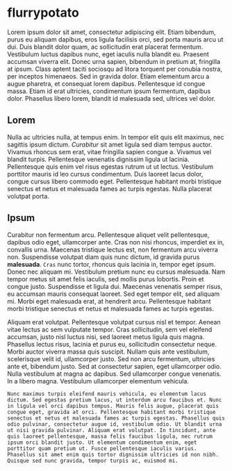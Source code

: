 # flurrypotato

Lorem ipsum dolor sit amet, consectetur adipiscing elit. Etiam bibendum, purus eu aliquam dapibus, eros ligula facilisis orci, sed porta mauris arcu ut dui. Duis blandit dolor quam, ac sollicitudin erat placerat fermentum. Vestibulum luctus dapibus nunc, eget iaculis nulla blandit eu. Praesent accumsan viverra elit. Donec urna sapien, bibendum in pretium at, fringilla at ipsum. Class aptent taciti sociosqu ad litora torquent per conubia nostra, per inceptos himenaeos. Sed in gravida dolor. Etiam elementum arcu a augue pharetra, et consequat lorem dapibus. Pellentesque id congue massa. Etiam id erat ultricies, condimentum ipsum fermentum, dapibus dolor. Phasellus libero lorem, blandit id malesuada sed, ultrices vel dolor.

## Lorem

Nulla ac ultricies nulla, at tempus enim. In tempor elit quis elit maximus, nec sagittis ipsum dictum. *Curabitur* sit amet ligula sed diam tempus auctor. Vivamus rhoncus sem erat, vitae fringilla sapien congue a. Vivamus vel blandit turpis. Pellentesque venenatis dignissim ligula ut lacinia. Pellentesque quis enim vel risus egestas rutrum ut ut lectus. Vestibulum porttitor mauris id leo cursus condimentum. Duis laoreet lacus dolor, congue cursus libero commodo eget. Pellentesque habitant morbi tristique senectus et netus et malesuada fames ac turpis egestas. Nulla placerat volutpat porta.

## Ipsum

Curabitur non fermentum arcu. Pellentesque aliquet velit pellentesque, dapibus odio eget, ullamcorper ante. Cras non nisi rhoncus, imperdiet ex in, convallis urna. Maecenas tristique lectus est, non fermentum arcu viverra non. Suspendisse volutpat diam quis nunc dictum, id gravida purus **malesuada**. ``Cras`` nunc tortor, rhoncus quis lacinia in, tempor eget ipsum. Donec nec aliquam mi. Vestibulum pretium nunc eu cursus malesuada. Nam tempor metus sit amet felis iaculis, sed mollis purus lobortis. Proin et congue justo. Suspendisse et ligula dui. Maecenas venenatis semper risus, eu accumsan mauris consequat laoreet. Sed eget tempor elit, sed aliquam mi. Morbi eget malesuada erat, at hendrerit arcu. Pellentesque habitant morbi tristique senectus et netus et malesuada fames ac turpis egestas.

Aliquam erat volutpat. Pellentesque volutpat cursus nisl et tempor. Aenean vitae lectus ac sem vulputate tempor. Cras sollicitudin, sem vel eleifend accumsan, justo nisl luctus nisi, sed laoreet metus ligula quis magna. Phasellus lectus risus, lacinia et purus eu, sollicitudin consectetur neque. Morbi auctor viverra massa quis suscipit. Nullam quis ante vestibulum, scelerisque velit id, ullamcorper justo. Sed non arcu fermentum, ultricies ante et, bibendum justo. Sed at consectetur sapien, eget ullamcorper odio. Nulla vestibulum at magna ac dapibus. Sed ullamcorper congue venenatis. In a libero magna. Vestibulum ullamcorper elementum vehicula.

```
Nunc maximus turpis eleifend mauris vehicula, eu elementum lacus dictum. Sed egestas pretium lacus, ut interdum arcu faucibus et. Nunc in ligula vel orci dapibus tempus. Mauris felis augue, placerat quis congue eget, gravida at orci. Pellentesque habitant morbi tristique senectus et netus et malesuada fames ac turpis egestas. Phasellus quis odio pulvinar, consectetur augue id, vestibulum odio. Ut blandit urna ut nisi gravida pulvinar. Aliquam erat volutpat. In tincidunt, ante quis laoreet pellentesque, massa felis faucibus ligula, nec rutrum ipsum orci blandit justo. Ut elementum condimentum enim, eget porttitor quam pretium ut. Fusce pellentesque iaculis varius. Phasellus sit amet enim quis tortor dignissim ultricies id non nibh. Quisque sed nunc gravida, tempor turpis ac, euismod mi.
```
